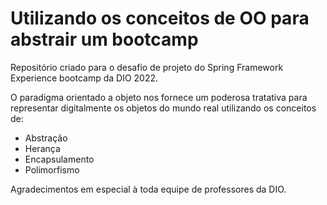 # Utilizando os conceitos de OO para abstrair um bootcamp



Repositório criado para o desafio de projeto do Spring Framework Experience bootcamp da DIO 2022.

O paradigma orientado a objeto nos fornece um poderosa tratativa para representar digitalmente os objetos do mundo real utilizando os conceitos de:



* Abstração
* Herança
* Encapsulamento
* Polimorfismo 



Agradecimentos em especial à toda equipe de professores da DIO.
